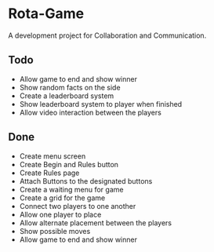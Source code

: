 # Rota-Game

A development project for Collaboration and Communication.

## Todo

- Allow game to end and show winner
- Show random facts on the side
- Create a leaderboard system
- Show leaderboard system to player when finished
- Allow video interaction between the players

## Done

- Create menu screen
- Create Begin and Rules button
- Create Rules page
- Attach Buttons to the designated buttons
- Create a waiting menu for game
- Create a grid for the game
- Connect two players to one another
- Allow one player to place
- Allow alternate placement between the players
- Show possible moves
- Allow game to end and show winner
